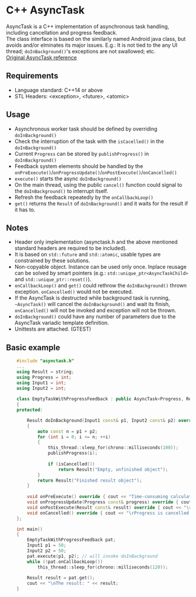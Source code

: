 # C++ AsyncTask
AsyncTask is a C++ implementation of asynchronous task handling, including cancellation and progress feedback.<br>
The class interface is based on the similarly named Android java class, but avoids and/or elminates its major issues. E.g.: It is not tied to the any UI thread; `doInBackground()`'s exceptions are not swallowed; etc.<br>
[Original AsyncTask reference](https://developer.android.com/reference/android/os/AsyncTask)

## Requirements
* Language standard: C++14 or above
* STL Headers: \<exception\>, \<future\>, \<atomic\>

## Usage
* Asynchronous worker task should be defined by overriding `doInBackground()`
* Check the interruption of the task with the `isCacelled()` in the `doInBackground()`
* Current `Progress` can be stored by `publishProgress()` in `doInBackground()`
* Feedback system elements should be handled by the `onPreExecute()`/`onProgressUpdate()`/`onPostExecute()`/`onCancelled()`
* `execute()` starts the async `doInBackground()`
* On the main thread, using the public `cancel()` function could signal to the `doInBackground()` to interrupt itself.
* Refresh the feedback repeatedly by the `onCallbackLoop()`
* `get()` returns the `Result` of `doInBackground()` and it waits for the result if it has to.

## Notes
* Header only implementation (asynctask.h and the above mentioned standard headers are required to be included).
* It is based on `std::future` and `std::atomic`, usable types are constrained by these solutions.
* Non-copyable object. Instance can be used only once. Inplace reusage can be solved by smart pointers (e.g.: `std::unique_ptr<AsyncTaskChild>` and `std::unique_ptr::reset()`).
* `onCallbackLoop()` and `get()` could rethrow the `doInBackground()` thrown exception. `onCancelled()` would not be executed.
* If the AsyncTask is destructed while background task is running, `~AsyncTask()` will cancel the `doInBackground()` and wait its finish, `onCancelled()` will not be invoked and exception will not be thrown.
* `doInBackground()` could have any number of parameters due to the AsyncTask variadic template definition.
* Unittests are attached. (GTEST)

## Basic example
```C++
    #include "asynctask.h"
    ...
    using Result = string;
    using Progress = int;
    using Input1 = int;
    using Input2 = int;
    
    class EmptyTaskWithProgressFeedback : public AsyncTask<Progress, Result, Input1, Input2>
    {
    protected:

        Result doInBackground(Input1 const& p1, Input2 const& p2) override
        {
            auto const n = p1 + p2;
            for (int i = 0; i <= n; ++i)
            {
                this_thread::sleep_for(chrono::milliseconds(100));
                publishProgress(i);
                
                if (isCancelled()) 
                    return Result("Empty, unfinished object");
            }
            return Result("Finished result object");
        }
  
        void onPreExecute() override { cout << "Time-consuming calculation:\n" << "Progress: 0%"; }
        void onProgressUpdate(Progress const& progress) override { cout << "\rProgress: " << progress << "%"; }
        void onPostExecute(Result const& result) override { cout << "\rProgress is finished."; }
        void onCancelled() override { cout << "\rProgress is cancelled."; }
    };

    int main()
    {
        EmptyTaskWithProgressFeedback pat;
        Input1 p1 = 50;
        Input2 p2 = 50;
        pat.execute(p1, p2); // will invoke doInBackground
        while (!pat.onCallbackLoop())
            this_thread::sleep_for(chrono::milliseconds(120));
        
        Result result = pat.get();
        cout << "\nThe result: " << result;
    }
```
